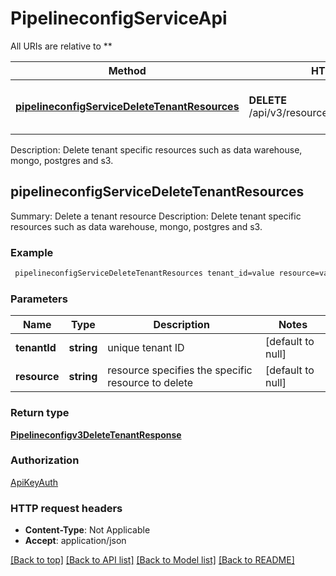 # PipelineconfigServiceApi

All URIs are relative to **

Method | HTTP request | Description
------------- | ------------- | -------------
[**pipelineconfigServiceDeleteTenantResources**](PipelineconfigServiceApi.md#pipelineconfigServiceDeleteTenantResources) | **DELETE** /api/v3/resources/{tenant_id}/{resource} | Summary: Delete a tenant resource
Description: Delete tenant specific resources such as data warehouse, mongo, postgres and s3.



## pipelineconfigServiceDeleteTenantResources

Summary: Delete a tenant resource
Description: Delete tenant specific resources such as data warehouse, mongo, postgres and s3.

### Example

```bash
 pipelineconfigServiceDeleteTenantResources tenant_id=value resource=value
```

### Parameters


Name | Type | Description  | Notes
------------- | ------------- | ------------- | -------------
 **tenantId** | **string** | unique tenant ID | [default to null]
 **resource** | **string** | resource specifies the specific resource to delete | [default to null]

### Return type

[**Pipelineconfigv3DeleteTenantResponse**](Pipelineconfigv3DeleteTenantResponse.md)

### Authorization

[ApiKeyAuth](../README.md#ApiKeyAuth)

### HTTP request headers

- **Content-Type**: Not Applicable
- **Accept**: application/json

[[Back to top]](#) [[Back to API list]](../README.md#documentation-for-api-endpoints) [[Back to Model list]](../README.md#documentation-for-models) [[Back to README]](../README.md)


